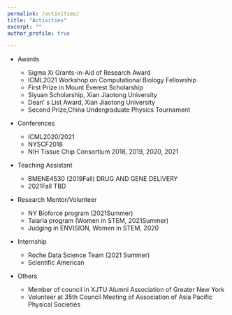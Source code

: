 ```yaml
---
permalink: /activities/
title: "Activities"
excerpt: ""
author_profile: true

---
```

* Awards
    * Sigma Xi Grants-in-Aid of Research Award
    * ICML2021 Workshop on Computational Biology Fellowship
    * First Prize in Mount Everest Scholarship
    * Siyuan Scholarship, Xian Jiaotong University
    * Dean’ s List Award, Xian Jiaotong University
    * Second Prize,China Undergraduate Physics Tournament
    
* Conferences
    * ICML2020/2021
    * NYSCF2018
    * NIH Tissue Chip Consortium 2018, 2019, 2020, 2021

* Teaching Assistant
    * BMENE4530 (2019Fall) DRUG AND GENE DELIVERY
    * 2021Fall TBD

* Research Mentor/Volunteer
    * NY Bioforce program (2021Summer)
    * Talaria program (Women in STEM, 2021Summer)
    * Judging in ENVISION, Women in STEM, 2020

* Internship
    * Roche Data Science Team (2021 Summer)
    * Scientific American
    
* Others
    * Member of council in XJTU Alumni Association of Greater New York
    * Volunteer at 35th Council Meeting of Association of Asia Pacific Physical Societies
    





